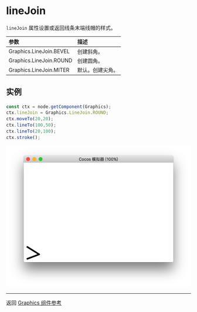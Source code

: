 # lineJoin

`lineJoin` 属性设置或返回线条末端线帽的样式。

| 参数 |   描述
| :-------------- | :----------- |
|Graphics.LineJoin.BEVEL   | 创建斜角。
|Graphics.LineJoin.ROUND  | 创建圆角。
|Graphics.LineJoin.MITER | 默认。创建尖角。

## 实例

```ts
const ctx = node.getComponent(Graphics);
ctx.lineJoin = Graphics.LineJoin.ROUND;
ctx.moveTo(20,20);
ctx.lineTo(100,50);
ctx.lineTo(20,100);
ctx.stroke();
```

<a href="./lineJoin.png"><img src="./lineJoin.png"></a>

<hr>

返回 [Graphics 组件参考](../graphics.md)
